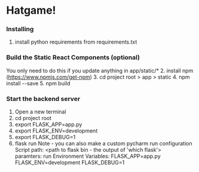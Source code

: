 # Hatgame!

### Installing
1. install python requirements from requirements.txt

### Build the Static React Components (optional)
You only need to do this if you update anything in app/static/*
2. install npm (https://www.npmjs.com/get-npm)
3. cd project root > app > static
4. npm install --save
5. npm build

### Start the backend server
1) Open a new terminal
2) cd project root
3) export FLASK_APP=app.py
4) export FLASK_ENV=development
5) export FLASK_DEBUG=1
6) flask run
Note - you can also make a custom pycharm run configuration 
Script path: <path to flask bin - the output of 'which flask'>  
paramters: run
Environment Variables:
FLASK_APP=app.py
FLASK_ENV=development
FLASK_DEBUG=1